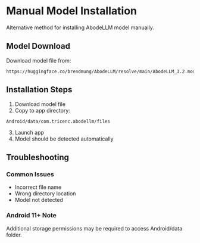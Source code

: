 # Manual Model Installation

Alternative method for installing AbodeLLM model manually.

## Model Download

Download model file from:
```
https://huggingface.co/brendmung/AbodeLLM/resolve/main/AbodeLLM_3.2.model
```

## Installation Steps

1. Download model file
2. Copy to app directory:
```
Android/data/com.tricenc.abodellm/files
```
3. Launch app
4. Model should be detected automatically

## Troubleshooting

### Common Issues

- Incorrect file name
- Wrong directory location
- Model not detected

### Android 11+ Note

Additional storage permissions may be required to access Android/data folder.
